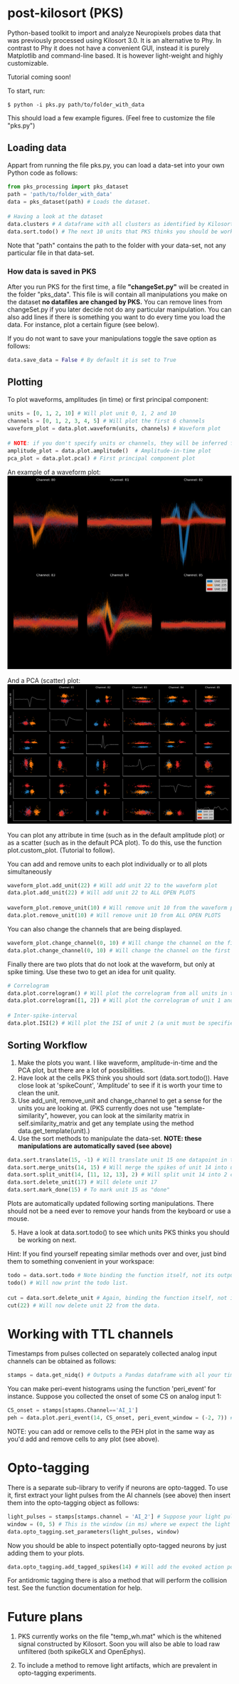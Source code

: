# post-kilosort (PKS)
Python-based toolkit to import and analyze Neuropixels probes data that was previously processed using Kilosort 3.0. It is an alternative to Phy. In contrast to Phy it does not have a convenient GUI, instead it is  purely Matplotlib and command-line based. It is however light-weight and highly customizable.

Tutorial coming soon!

To start, run:

```shell
$ python -i pks.py path/to/folder_with_data
```

This should load a few example figures. (Feel free to customize the file "pks.py")


## Loading data
Appart from running the file pks.py, you can load a data-set into your own Python code as follows:

```python
from pks_processing import pks_dataset
path = 'path/to/folder_with_data'
data = pks_dataset(path) # Loads the dataset.

# Having a look at the dataset
data.clusters # A dataframe with all clusters as identified by Kilosort
data.sort.todo() # The next 10 units that PKS thinks you should be working on
```
Note that "path" contains the path to the folder with your data-set, not any particular file in that data-set.

### How data is saved in PKS
After you run PKS for the first time, a file **"changeSet.py"** will be created in the folder "pks_data". This file is will contain all manipulations you make on the dataset **no datafiles are changed by PKS.** You can remove lines from changeSet.py if you later decide not do any particular manipulation. You can also add lines if there is something you want to do every time you load the data. For instance, plot a certain figure (see below).

If you do not want to save your manipulations toggle the save option as follows:
```python
data.save_data = False # By default it is set to True
```

## Plotting

To plot waveforms, amplitudes (in time) or first principal component:

```Python
units = [0, 1, 2, 10] # Will plot unit 0, 1, 2 and 10
channels = [0, 1, 2, 3, 4, 5] # Will plot the first 6 channels
waveform_plot = data.plot.waveform(units, channels) # Waveform plot

# NOTE: if you don't specify units or channels, they will be inferred from the oldest open plot:
amplitude_plot = data.plot.amplitude()  # Amplitude-in-time plot
pca_plot = data.plot.pca() # First principal component plot
```

An example of a waveform plot:
![An example of a waveform plot](img/waveform_plot.png)

And a PCA (scatter) plot:
![An example of a PCA plot](img/pca_plot.png)


You can plot any attribute in time (such as in the default amplitude plot) or as a scatter (such as in the default PCA plot). To do this, use the function plot.custom_plot. (Tutorial to follow).

You can add and remove units to each plot individually or to all plots simultaneously

```Python
waveform_plot.add_unit(22) # Will add unit 22 to the waveform plot
data.plot.add_unit(22) # Will add unit 22 to ALL OPEN PLOTS

waveform_plot.remove_unit(10) # Will remove unit 10 from the waveform plot
data.plot.remove_unit(10) # Will remove unit 10 from ALL OPEN PLOTS
```

You can also change the channels that are being displayed.

```python
waveform_plot.change_channel(0, 10) # Will change the channel on the first axes of the waveform plot to channel 10
data.plot.change_channel(0, 10) # Will change the channel on the first axes for every plot.
```

Finally there are two plots that do not look at the waveform, but only at spike timing. Use these two to get an idea for unit quality.

```python
# Correlogram
data.plot.correlogram() # Will plot the correlogram from all units in the oldest open figure
data.plot.correlogram([1, 2]) # Will plot the correlogram of unit 1 and 2

# Inter-spike-interval
data.plot.ISI(2) # Will plot the ISI of unit 2 (a unit must be specified)
```


## Sorting Workflow

1. Make the plots you want. I like waveform, amplitude-in-time and the PCA plot, but there are a lot of possibilities.
2. Have look at the cells PKS think you should sort (data.sort.todo()). Have close look at 'spikeCount', 'Amplitude' to see if it is worth your time to clean the unit.
3. Use add_unit, remove_unit and change_channel to get a sense for the units you are looking at. (PKS currently does not use "template-similarity", however, you can look at the similarity matrix in self.similarity_matrix and get any template using the method data.get_template(unit).)
4. Use the sort methods to manipulate the data-set. **NOTE: these manipulations are automatically saved (see above)**

```python
data.sort.translate(15, -1) # Will translate unit 15 one datapoint in time.
data.sort.merge_units(14, 15) # Will merge the spikes of unit 14 into unit 15
data.sort.split_unit(14, [11, 12, 13], 2) # Will split unit 14 into 2 clusters by doing k-means clustering on channels 11, 12 & 13.
data.sort.delete_unit(17) # Will delete unit 17
data.sort.mark_done(15) # To mark unit 15 as "done"
```
Plots are automatically updated following sorting manipulations. There should not be a need ever to remove your hands from the keyboard or use a mouse.


5. Have a look at data.sort.todo() to see which units PKS thinks you should be working on next.

Hint: If you find yourself repeating similar methods over and over, just bind them to something convenient in your workspace:
```python
todo = data.sort.todo # Note binding the function itself, not its output
todo() # Will now print the todo list.

cut = data.sort.delete_unit # Again, binding the function itself, not its output
cut(22) # Will now delete unit 22 from the data.
```

# Working with TTL channels
Timestamps from pulses collected on separately collected analog input channels can be obtained as follows:
```python
stamps = data.get_nidq() # Outputs a Pandas dataframe with all your timestamps.
```

You can make peri-event histograms using the function 'peri_event' for instance. Suppose you collected the onset of some CS on analog input 1:
```python
CS_onset = stamps[stapms.Channel=='AI_1']
peh = data.plot.peri_event(14, CS_onset, peri_event_window = (-2, 7)) # Will plot the PEH for unit 14 from -2s to 7s around CS+ onset.
```
NOTE: you can add or remove cells to the PEH plot in the same way as you'd add and remove cells to any plot (see above).

# Opto-tagging
There is a separate sub-library to verify if neurons are opto-tagged. To use it, first extract your light pulses from the AI channels (see above) then insert them into the opto-tagging object as follows:
```python
light_pulses = stamps[stamps.channel = 'AI_2'] # Suppose your light pulses were collected on AI_2, it could be any channel or some external source of course.
window = (0, 5) # This is the window (in ms) where we expect the light response
data.opto_tagging.set_parameters(light_pulses, window)
```

Now you should be able to inspect potentially opto-tagged neurons by just adding them to your plots.
```python
data.opto_tagging.add_tagged_spikes(14) # Will add the evoked action potentials of unit 14 as a custom unit to all open plots.
```
For antidromic tagging there is also a method that will perform the collision test. See the function documentation for help.

# Future plans

1. PKS currently works on the file "temp_wh.mat" which is the whitened signal constructed by Kilosort. Soon you will also be able to load raw unfiltered (both spikeGLX and OpenEphys).

2. To include a method to remove light artifacts, which are prevalent in opto-tagging experiments.

